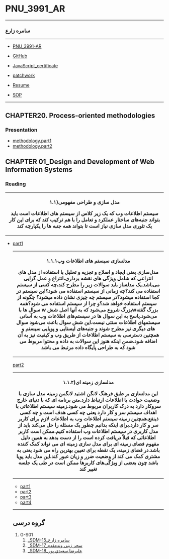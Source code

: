 # PNU_3991_AR
---------
### سامره زارع
 
---
- [PNU_3991-AR](https://github.com/samere-zare/PNU_3991_AR)
- [GitHub](https://github.com/samere-zare)

- [JavaScript_certificate](https://github.com/samere-zare/certificate/blob/main/JavaScript_certificate.jpg)
- [patchwork](https://github.com/samere-zare/certificate/blob/main/patchwork.png)

- [Resume](https://samere-zare.github.io/)

- [SOP](https://samere-zare.github.io/SOP/)

-------------------
## CHAPTER20. Process-oriented methodologies
 ### Presentation
- [methodology.part1](https://github.com/samere-zare/PNU_3991_AR/blob/main/SoftwareDevelopmentMethodologies/methodology..part1.mp4)
- [methodology.part2](https://github.com/samere-zare/PNU_3991_AR/blob/main/SoftwareDevelopmentMethodologies/methodology..part2.mp4)

## CHAPTER 01_Design and Development of Web Information Systems
 ### Reading

   <table style="width:100%">
  <tr>
  <th>
 <p>۱.۱)مدل سازی و طراحی مفهومی</p>

سیستم اطلاعات وب که یک زیر کلاس از سیستم های اطلاعات است باید بتواند جنبه‌های ساختار عملکرد و تعامل را با هم ترکیب کند که برای این کار یک تئوری مدل سازی نیاز است تا بتواند همه جنبه ها را یکپارچه کند
 
 </th>
   </tr>
     </table>


 - [part1](https://github.com/samere-zare/PNU_3991_AR/blob/main/SoftwareDevelopmentMethodologies/part1.English.mp4)
    <table style="width:100%">
   <tr>
   <th>
 <p>۱.۱.۱مدلسازی سیستم های اطلاعات وب</p>
 
مدل‌سازی یعنی ایجاد و اصلاح و تجزیه و تحلیل با استفاده از مدل های انتزاعی که شامل ویژگی های نقشه برداری،انتزاع و عمل گرایی می‌باشد.یک مدلساز باید سوالات زیر را مطرح کند،چه کسی از سیستم استفاده می کند؟چه زمانی از سیستم استفاده می شود؟این سیستم در کجا استفاده میشود؟در سیستم چه چیزی نشان داده میشود؟ چگونه از سیستم استفاده خواهد شد؟و چرا از سیستم استفاده می شود؟همه سوال ها با w بزرگ شروع می‌شود که به آنها اصل ششwبزرگ گفته می‌شود.پاسخ به این سوال ها در سیستم‌های اطلاعات وب به آسانی سیستمهای اطلاعات سنتی نیست.این شش سوال باعث می‌شود سوال های دیگری نیز مطرح شوند و جنبه‌های ایستایی و پویایی سیستم و همچنین دسترسی به سیستم اطلاعات از طریق وب و کیفیت نیز به آن اضافه شود.ضمن اینکه هنوز این سوالات به داده و محتوا مربوط می شود که به طراحی پایگاه داده مرتبط می باشد
   
 
 </th>
    </tr>
      </table>
 
[part2](https://github.com/samere-zare/PNU_3991_AR/blob/main/SoftwareDevelopmentMethodologies/part2.English.mp4)
 
<table style="width:100%">
  <tr>
  <th>
 <p>۱.۱.۲)مدلسازی زمینه ای</p> 

 این مدلسازی بر طبق فرهنگ لانگن اشتید لانگمن زمینه مدل سازی با وضعیت حوادث یا اطلاعات ارتباط دارد.متن برنامه ای که با دنیای خارج سروکار دارد به درک کاربران مربوط می شود.زمینه سیستم اطلاعاتی با اهداف سیستم سر و کار دارد یعنی چه کسی هدف است و چه کسی ذینفع.همچنین زمینه سیستم اطلاعات وب به اطلاعات لازم برای کاربر سر و کار دارد.برای اینکه بدانیم چطور یک مسئله را حل می‌کند باید از مدل کاربری در سیستم اطلاعات وب استفاده کنیم.ممکن است کاربر اطلاعاتی که قبلاً دریافت کرده است را از دست بدهد به همین دلیل مفهوم فضای زمینه ای برای مدل سازی زمینه ای می تواند کمک کننده باشد.در فضای زمینه، یک نقطه برای تعیین بهترین راه می شود یعنی به مشتری کمک می کند از وضعیت ضرر و زیان عبور کند.این مدل باید پویا باشد چون بعضی از ویژگی‌های کاربرها ممکن است در طی یک جلسه تغییر کند
 </th>
   </tr>
     </table>

 - [part1](https://github.com/samere-zare/PNU_3991_AR/blob/main/SoftwareDevelopmentMethodologies/part1.English.mp4)
 - [part2](https://github.com/samere-zare/PNU_3991_AR/blob/main/SoftwareDevelopmentMethodologies/part2.English.mp4)
 - [part3](https://github.com/samere-zare/PNU_3991_AR/blob/main/SoftwareDevelopmentMethodologies/part3.English.mp4)
 - [part4](https://github.com/samere-zare/PNU_3991_AR/blob/main/SoftwareDevelopmentMethodologies/part4.English.mp4)

-----------------
## گروه درسی

1. G-S01
    1. [_SDM-15_سامره زارع](https://github.com/AliRazavi-edu/PNU_3991/tree/master/_MSc/SoftwareDevelopmentMethodologies/1115282_01/15_%D8%B3%D8%A7%D9%85%D8%B1%D9%87%20%D8%B2%D8%A7%D8%B1%D8%B9)
    1. [_SDM-17_سحر زيني وندمقدم](https://github.com/AliRazavi-edu/PNU_3991/tree/master/_MSc/SoftwareDevelopmentMethodologies/1115282_01/17_%D8%B3%D8%AD%D8%B1%20%D8%B2%D9%8A%D9%86%D9%8A%20%D9%88%D9%86%D8%AF%D9%85%D9%82%D8%AF%D9%85)         
    1. [_SDM-18_عليرضا سعيدي پور](https://github.com/AliRazavi-edu/PNU_3991/tree/master/_MSc/SoftwareDevelopmentMethodologies/1115282_01/18_%D8%B9%D9%84%D9%8A%D8%B1%D8%B6%D8%A7%20%D8%B3%D8%B9%D9%8A%D8%AF%D9%8A%20%D9%BE%D9%88%D8%B1) 
       
